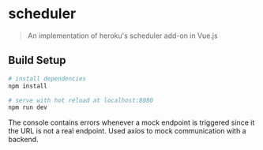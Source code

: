 # scheduler

> An implementation of heroku's scheduler add-on in Vue.js

## Build Setup

``` bash
# install dependencies
npm install

# serve with hot reload at localhost:8080
npm run dev

```

The console contains errors whenever a mock endpoint is triggered since it the URL is not a real endpoint.
Used axios to mock communication with a backend.


